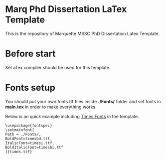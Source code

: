 # Marq Phd Dissertation LaTex Template
This is the repository of Marquette MSSC PhD Dissertation Latex Template. 

# Before start
XeLaTex compiler should be used for this template.

# Fonts setup
You should put your own fonts.ttf files inside **./Fonts/** folder and set fonts in **main.tex** in order to make everything works.

Below is an quick example including [Times Fonts](https://cs.fit.edu/code/projects/ndworld/repository/revisions/10/show/Resources/Fonts) in the template.

```
\usepackage{fontspec}
\setmainfont[
Path = ./Fonts/,
BoldFont=timesbd.ttf,
ItalicFont=timesi.ttf,
BoldItalicFont=timesbi.ttf
]{times.ttf}
```
